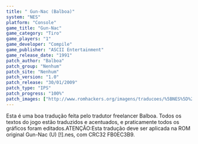 ```yaml
---
title: " Gun-Nac (Balboa)"
system: "NES"
platform: "Console"
game_title: "Gun-Nac"
game_category: "Tiro"
game_players: "1"
game_developer: "Compile"
game_publisher: "ASCII Entertainment"
game_release_date: "1991"
patch_author: "Balboa"
patch_group: "Nenhum"
patch_site: "Nenhum"
patch_version: "1.0"
patch_release: "30/01/2009"
patch_type: "IPS"
patch_progress: "100%"
patch_images: ["http://www.romhackers.org/imagens/traducoes/%5BNES%5D%20Gun-Nac%20-%20Balboa%20-%201.png","http://www.romhackers.org/imagens/traducoes/%5BNES%5D%20Gun-Nac%20-%20Balboa%20-%202.png","http://www.romhackers.org/imagens/traducoes/%5BNES%5D%20Gun-Nac%20-%20Balboa%20-%203.png"]
---
```

Esta é uma boa tradução feita pelo tradutor freelancer Balboa. Todos os textos do jogo estão traduzidos e acentuados, e praticamente todos os gráficos foram editados.ATENÇÃO:Esta tradução deve ser aplicada na ROM original Gun-Nac (U) [!].nes, com CRC32 FB0EC3B9.